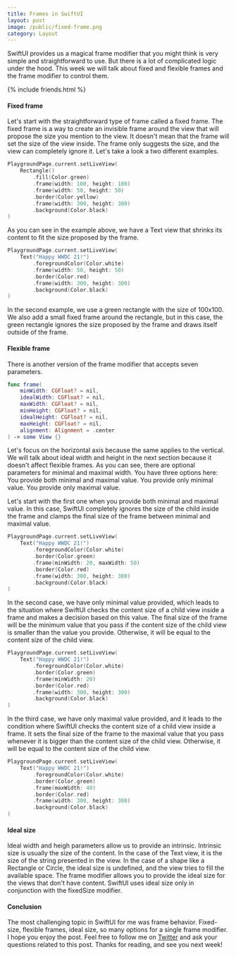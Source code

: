 ```yaml
---
title: Frames in SwiftUI
layout: post
image: /public/fixed-frame.png
category: Layout
---
```


SwiftUI provides us a magical frame modifier that you might think is very simple and straightforward to use. But there is a lot of complicated logic under the hood. This week we will talk about fixed and flexible frames and the frame modifier to control them.

{% include friends.html %}

#### Fixed frame
Let's start with the straightforward type of frame called a fixed frame. The fixed frame is a way to create an invisible frame around the view that will propose the size you mention to the view. It doesn't mean that the frame will set the size of the view inside. The frame only suggests the size, and the view can completely ignore it. Let's take a look a two different examples.

```swift
PlaygroundPage.current.setLiveView(
    Rectangle()
        .fill(Color.green)
        .frame(width: 100, height: 100)
        .frame(width: 50, height: 50)
        .border(Color.yellow)
        .frame(width: 300, height: 300)
        .background(Color.black)
)
```

As you can see in the example above, we have a Text view that shrinks its content to fit the size proposed by the frame.

```swift
PlaygroundPage.current.setLiveView(
    Text("Happy WWDC 21!")
        .foregroundColor(Color.white)
        .frame(width: 50, height: 50)
        .border(Color.red)
        .frame(width: 300, height: 300)
        .background(Color.black)
)
```

In the second example, we use a green rectangle with the size of 100x100. We also add a small fixed frame around the rectangle, but in this case, the green rectangle ignores the size proposed by the frame and draws itself outside of the frame.

#### Flexible frame
There is another version of the frame modifier that accepts seven parameters.

```swift
func frame(
    minWidth: CGFloat? = nil,
    idealWidth: CGFloat? = nil,
    maxWidth: CGFloat? = nil,
    minHeight: CGFloat? = nil,
    idealHeight: CGFloat? = nil,
    maxHeight: CGFloat? = nil,
    alignment: Alignment = .center
) -> some View {}
```

Let's focus on the horizontal axis because the same applies to the vertical. We will talk about ideal width and height in the next section because it doesn't affect flexible frames. As you can see, there are optional parameters for minimal and maximal width. You have three options here:
You provide both minimal and maximal value.
You provide only minimal value.
You provide only maximal value.
	
Let's start with the first one when you provide both minimal and maximal value. In this case, SwiftUI completely ignores the size of the child inside the frame and clamps the final size of the frame between minimal and maximal value.

```swift
PlaygroundPage.current.setLiveView(
    Text("Happy WWDC 21!")
        .foregroundColor(Color.white)
        .border(Color.green)
        .frame(minWidth: 20, maxWidth: 50)
        .border(Color.red)
        .frame(width: 300, height: 300)
        .background(Color.black)
)
```

In the second case, we have only minimal value provided, which leads to the situation where SwiftUI checks the content size of a child view inside a frame and makes a decision based on this value. The final size of the frame will be the minimum value that you pass if the content size of the child view is smaller than the value you provide. Otherwise, it will be equal to the content size of the child view.

```swift
PlaygroundPage.current.setLiveView(
    Text("Happy WWDC 21!")
        .foregroundColor(Color.white)
        .border(Color.green)
        .frame(minWidth: 20)
        .border(Color.red)
        .frame(width: 300, height: 300)
        .background(Color.black)
)
```

In the third case, we have only maximal value provided, and it leads to the condition where SwiftUI checks the content size of a child view inside a frame. It sets the final size of the frame to the maximal value that you pass whenever it is bigger than the content size of the child view. Otherwise, it will be equal to the content size of the child view.

```swift
PlaygroundPage.current.setLiveView(
    Text("Happy WWDC 21!")
        .foregroundColor(Color.white)
        .border(Color.green)
        .frame(maxWidth: 40)
        .border(Color.red)
        .frame(width: 300, height: 300)
        .background(Color.black)
)
```

#### Ideal size
Ideal width and heigh parameters allow us to provide an intrinsic. Intrinsic size is usually the size of the content. In the case of the Text view, it is the size of the string presented in the view. In the case of a shape like a Rectangle or Circle, the ideal size is undefined, and the view tries to fill the available space. The frame modifier allows you to provide the ideal size for the views that don't have content. SwiftUI uses ideal size only in conjunction with the fixedSize modifier.

#### Conclusion
The most challenging topic in SwiftUI for me was frame behavior. Fixed-size, flexible frames, ideal size, so many options for a single frame modifier. I hope you enjoy the post. Feel free to follow me on [Twitter](https://twitter.com/mecid) and ask your questions related to this post. Thanks for reading, and see you next week!